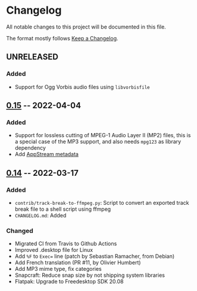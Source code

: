 # Changelog

All notable changes to this project will be documented in this file.

The format mostly follows [Keep a Changelog](https://keepachangelog.com/en/1.0.0/).

## UNRELEASED

### Added

* Support for Ogg Vorbis audio files using `libvorbisfile`


## [0.15] -- 2022-04-04

### Added

* Support for lossless cutting of MPEG-1 Audio Layer II (MP2) files, this is a
  special case of the MP3 support, and also needs `mpg123` as library dependency
* Add [AppStream metadata](https://freedesktop.org/software/appstream/docs/)


## [0.14] -- 2022-03-17

### Added

* `contrib/track-break-to-ffmpeg.py`: Script to convert an exported track break
  file to a shell script using ffmpeg
* `CHANGELOG.md`: Added

### Changed

* Migrated CI from Travis to Github Actions
* Improved .desktop file for Linux
 * Add `%F` to `Exec=` line (patch by Sebastian Ramacher, from Debian)
 * Add French translation (PR #11, by Olivier Humbert)
 * Add MP3 mime type, fix categories
* Snapcraft: Reduce snap size by not shipping system libraries
* Flatpak: Upgrade to Freedesktop SDK 20.08


[0.14]: https://github.com/thp/wavbreaker/compare/0.13..0.14
[0.15]: https://github.com/thp/wavbreaker/compare/0.14..0.15
